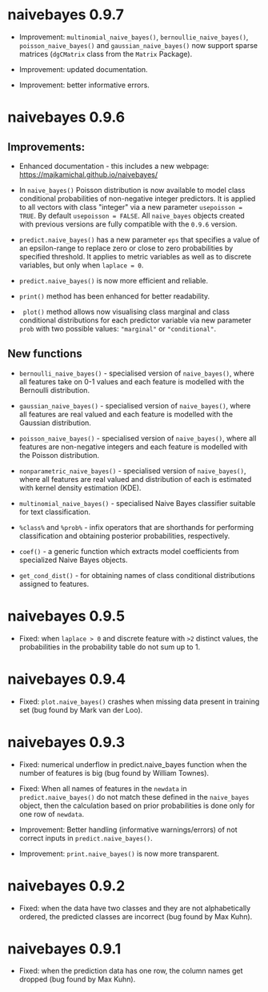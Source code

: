 # naivebayes 0.9.7

* Improvement: `multinomial_naive_bayes()`, `bernoullie_naive_bayes()`, `poisson_naive_bayes()` and `gaussian_naive_bayes()` now support sparse matrices (`dgCMatrix` class from the `Matrix` Package).

* Improvement: updated documentation.

* Improvement: better informative errors.


# naivebayes 0.9.6

## Improvements:

* Enhanced documentation - this includes a new webpage: https://majkamichal.github.io/naivebayes/

* In `naive_bayes()` Poisson distribution is now available to model class conditional probabilities of non-negative integer predictors. It is applied to all vectors with class "integer" via a new parameter `usepoisson = TRUE`. By default `usepoisson = FALSE`. All `naive_bayes` objects created with previous versions are fully compatible with the `0.9.6` version.

* `predict.naive_bayes()` has a new parameter `eps` that specifies a value of an epsilon-range to replace zero or close to zero probabilities by specified threshold. It applies to metric variables as well as to discrete variables, but only when `laplace = 0`.

* `predict.naive_bayes()` is now more efficient and reliable.

* `print()` method has been enhanced for better readability.

* ` plot()` method allows now visualising class marginal and class conditional distributions for each predictor variable via new parameter `prob` with two possible values: `"marginal"` or `"conditional"`.

## New functions

* `bernoulli_naive_bayes()` - specialised version of `naive_bayes()`, where all features take on 0-1 values and each feature is modelled with the Bernoulli distribution.
	    
* `gaussian_naive_bayes()` - specialised version of `naive_bayes()`, where all features are real valued and each feature is modelled with the Gaussian distribution.
	   
* `poisson_naive_bayes()` - specialised version of `naive_bayes()`, where all features are non-negative integers and each feature is modelled with the Poisson distribution.

* `nonparametric_naive_bayes()` - specialised version of `naive_bayes()`, where all features are real valued and distribution of each is estimated with kernel density estimation (KDE).

* `multinomial_naive_bayes()` - specialised Naive Bayes classifier suitable for text classification.
	    
* `%class%` and `%prob%` - infix operators that are shorthands for performing classification and obtaining posterior probabilities, respectively.
	    
* `coef()` - a generic function which extracts model coefficients from specialized Naive Bayes objects.
	    
* `get_cond_dist()` - for obtaining names of class conditional distributions assigned to features.

# naivebayes 0.9.5

* Fixed: when `laplace > 0` and discrete feature with `>2` distinct values, the probabilities in the probability table do not sum up to 1.

# naivebayes 0.9.4

* Fixed: `plot.naive_bayes()` crashes when missing data present in training set (bug found by Mark van der Loo).

# naivebayes 0.9.3

* Fixed: numerical underflow in predict.naive_bayes function when the number of features is big (bug found by William Townes).

* Fixed: When all names of features in the `newdata` in `predict.naive_bayes()` do not match these defined in the `naive_bayes` object, then the calculation based on prior probabilities is done only for one row of `newdata`.

* Improvement: Better handling (informative warnings/errors) of not correct inputs in `predict.naive_bayes()`.

* Improvement: `print.naive_bayes()` is now more transparent.

# naivebayes 0.9.2

* Fixed: when the data have two classes and they are not alphabetically ordered, the predicted classes are incorrect (bug found by Max Kuhn).

# naivebayes 0.9.1

* Fixed: when the prediction data has one row, the column names get dropped (bug found by Max Kuhn).
	

